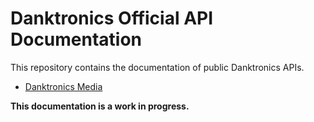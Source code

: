 # Danktronics Official API Documentation

This repository contains the documentation of public Danktronics APIs.

* [Danktronics Media](docs/media)

**This documentation is a work in progress.**
